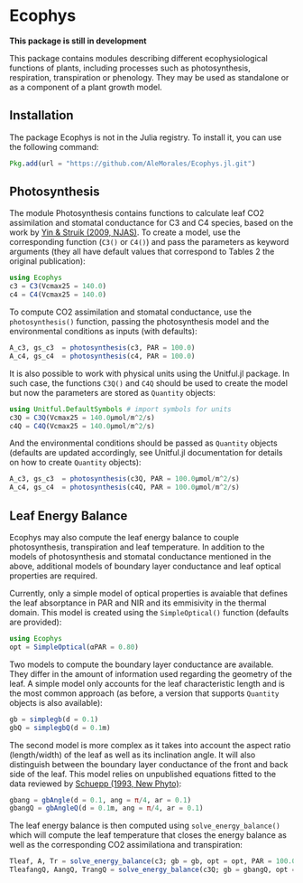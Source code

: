 # Ecophys

**This package is still in development**

This package contains modules describing different ecophysiological functions of 
plants, including processes such as photosynthesis, respiration, transpiration 
or phenology. They may be used as standalone or as a component of a plant growth
model.

## Installation

The package Ecophys is not in the Julia registry. To install it, you can use the 
following command:

```julia
Pkg.add(url = "https://github.com/AleMorales/Ecophys.jl.git")
```
## Photosynthesis

The module Photosynthesis contains functions to calculate leaf CO2 assimilation
and stomatal conductance for C3 and C4 species, based on the work by [Yin & Struik (2009, NJAS)](https://www.tandfonline.com/doi/full/10.1016/j.njas.2009.07.001).
To create a model, use the corresponding function (`C3()` or `C4()`) and pass the
parameters as keyword arguments (they all have default values that correspond to Tables 2 the original publication):

```julia
using Ecophys
c3 = C3(Vcmax25 = 140.0)
c4 = C4(Vcmax25 = 140.0)
```
To compute CO2 assimilation and stomatal conductance, use the `photosynthesis()` function, 
passing the photosynthesis model and the environmental conditions as inputs (with
defaults):

```julia
A_c3, gs_c3  = photosynthesis(c3, PAR = 100.0)
A_c4, gs_c4  = photosynthesis(c4, PAR = 100.0)
```

It is also possible to work with physical units using the Unitful.jl package. In 
such case, the functions `C3Q()` and `C4Q` should be used to create the model but
now the parameters are stored as `Quantity` objects:

```julia
using Unitful.DefaultSymbols # import symbols for units
c3Q = C3Q(Vcmax25 = 140.0μmol/m^2/s)
c4Q = C4Q(Vcmax25 = 140.0μmol/m^2/s)
```

And the environmental conditions should be passed as `Quantity` objects (defaults
are updated accordingly, see Unitful.jl documentation for details on how to
create `Quantity` objects):

```julia
A_c3, gs_c3  = photosynthesis(c3Q, PAR = 100.0μmol/m^2/s)
A_c4, gs_c4  = photosynthesis(c4Q, PAR = 100.0μmol/m^2/s)
```

## Leaf Energy Balance

Ecophys may also compute the leaf energy balance to couple photosynthesis, 
transpiration and leaf temperature. In addition to the models of photosynthesis
and stomatal conductance mentioned in the above, additional models of boundary
layer conductance and leaf optical properties are required. 

Currently, only a simple model of optical properties is avaiable that defines
the leaf absorptance in PAR and NIR and its emmisivity in the thermal domain.
This model is created using the `SimpleOptical()` function (defaults are provided):

```julia
using Ecophys
opt = SimpleOptical(αPAR = 0.80)
```

Two models to compute the boundary layer conductance are available. They differ
in the amount of information used regarding the geometry of the leaf. A simple
model only accounts for the leaf characteristic length and is the most common
approach (as before, a version that supports `Quantity` objects is also available):

```julia
gb = simplegb(d = 0.1)
gbQ = simplegbQ(d = 0.1m)
```

The second model is more complex as it takes into account the aspect ratio (length/width) of
the leaf as well as its inclination angle. It will also distinguish between the
boundary layer conductance of the front and back side of the leaf. This model 
relies on unpublished equations fitted to the data reviewed by 
[Schuepp (1993, New Phyto)](https://nph.onlinelibrary.wiley.com/doi/10.1111/j.1469-8137.1993.tb03898.x):

```julia
gbang = gbAngle(d = 0.1, ang = π/4, ar = 0.1)
gbangQ = gbAngleQ(d = 0.1m, ang = π/4, ar = 0.1)
```

The leaf energy balance is then computed using `solve_energy_balance()` which
will compute the leaf temperature that closes the energy balance as well as the
corresponding CO2 assimilationa and transpiration:

```julia
Tleaf, A, Tr = solve_energy_balance(c3; gb = gb, opt = opt, PAR = 100.0, ws = 5.0)
TleafangQ, AangQ, TrangQ = solve_energy_balance(c3Q; gb = gbangQ, opt = opt, PAR = 100.0μmol/m^2/s, ws = 5.0m/s)
```
